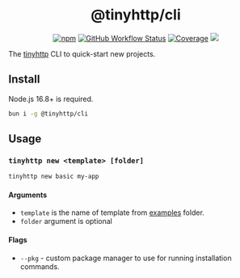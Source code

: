 <div align="center">

# @tinyhttp/cli

[![npm](https://img.shields.io/npm/dt/@tinyhttp/cli?style=for-the-badge&color=hotpink)][npm-url] [![GitHub Workflow Status](https://img.shields.io/github/actions/workflow/status/tinyhttp/cli/main.yml?style=for-the-badge&logo=github&label=&color=hotpink)][github-actions] [![Coverage][cov-img]][cov-url] [![](https://img.shields.io/badge/donate-DEV-hotpink?style=for-the-badge)](https://stakes.social/0x14308514785B216904a41aB817282d25425Cce39)

</div>

The [tinyhttp](https://github.com/talentlessguy/tinyhttp) CLI to quick-start new projects.

## Install

Node.js 16.8+ is required.

```sh
bun i -g @tinyhttp/cli
```

## Usage

### `tinyhttp new <template> [folder]`

```sh
tinyhttp new basic my-app
```

#### Arguments

- `template` is the name of template from [examples](https://github.com/talentlessguy/tinyhttp/tree/master/examples) folder.
- `folder` argument is optional

#### Flags

- `--pkg` - custom package manager to use for running installation commands.

[npm-url]: https://npmjs.com/package/@tinyhttp/cli
[github-actions]: https://github.com/tinyhttp/cli/actions
[cov-img]: https://img.shields.io/coveralls/github/tinyhttp/cli?style=for-the-badge&color=hotpink
[cov-url]: https://coveralls.io/github/tinyhttp/cli
